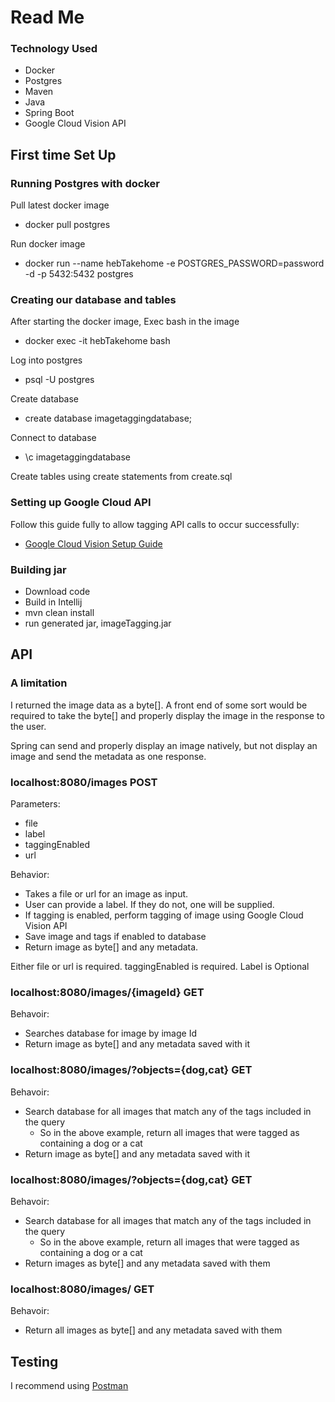 # Read Me 

### Technology Used
* Docker
* Postgres
* Maven
* Java
* Spring Boot
* Google Cloud Vision API

## First time Set Up
### Running Postgres with docker
Pull latest docker image
* docker pull postgres

Run docker image
* docker run --name hebTakehome -e POSTGRES_PASSWORD=password -d -p 5432:5432 postgres

### Creating our database and tables
After starting the docker image, Exec bash in the image
* docker exec -it hebTakehome bash

Log into postgres
* psql -U postgres

Create database
* create database imagetaggingdatabase;

Connect to database
* \c imagetaggingdatabase

Create tables using create statements from create.sql

### Setting up Google Cloud API 
Follow this guide fully to allow tagging API calls to occur successfully:

* [Google Cloud Vision Setup Guide](https://cloud.google.com/vision/docs/detect-labels-image-client-libraries)

### Building jar
* Download code
* Build in Intellij
* mvn clean install
* run generated jar, imageTagging.jar


## API 
### A limitation
I returned the image data as a byte[]. A front end of some sort would be required to take the byte[] and properly display the image in the response to the user.

Spring can send and properly display an image natively, but not display an image and send the metadata as one response.

### localhost:8080/images POST
Parameters:
* file
* label
* taggingEnabled
* url

Behavior:
* Takes a file or url for an image as input. 
* User can provide a label. If they do not, one will be supplied.
* If tagging is enabled, perform tagging of image using Google Cloud Vision API
* Save image and tags if enabled to database
* Return image as byte[] and any metadata.

Either file or url is required. taggingEnabled is required. Label is Optional

### localhost:8080/images/{imageId} GET
Behavoir:
* Searches database for image by image Id
* Return image as byte[] and any metadata saved with it

### localhost:8080/images/?objects={dog,cat} GET 
Behavoir:
* Search database for all images that match any of the tags included in the query
  * So in the above example, return all images that were tagged as containing a dog or a cat
* Return image as byte[] and any metadata saved with it

### localhost:8080/images/?objects={dog,cat} GET
Behavoir:
* Search database for all images that match any of the tags included in the query
    * So in the above example, return all images that were tagged as containing a dog or a cat
* Return images as byte[] and any metadata saved with them

### localhost:8080/images/ GET
Behavoir:
* Return all images as byte[] and any metadata saved with them

## Testing
I recommend using [Postman](https://www.postman.com/)




